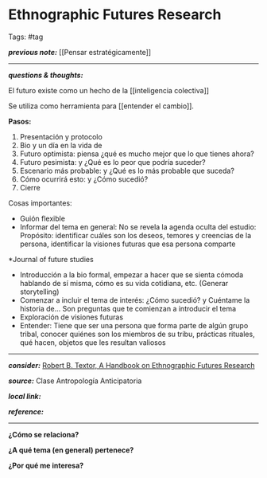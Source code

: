 # Ethnographic Futures Research
Tags: #tag

**_previous note:_**
[[Pensar estratégicamente]]

---

**_questions & thoughts:_**

El futuro existe como un hecho de la [[inteligencia colectiva]]

Se utiliza como herramienta para [[entender el cambio]].

**Pasos:**

1.  Presentación y protocolo
2.  Bio y un día en la vida de
3.  Futuro optimista: piensa ¿qué es mucho mejor que lo que tienes ahora?
4.  Futuro pesimista: y ¿Qué es lo peor que podría suceder?
5.  Escenario más probable: y ¿Qué es lo más probable que suceda?
6.  Cómo ocurrirá esto: y ¿Cómo sucedió?
7.  Cierre

Cosas importantes:
-   Guión flexible
-   Informar del tema en general: No se revela la agenda oculta del estudio: Propósito: identificar cuáles son los deseos, temores y creencias de la persona, identificar la visiones futuras que esa persona comparte

*Journal of future studies

-   Introducción a la bio formal, empezar a hacer que se sienta cómoda hablando de sí misma, cómo es su vida cotidiana, etc. (Generar storytelling)
-   Comenzar a incluir el tema de interés: ¿Cómo sucedió? y Cuéntame la historia de… Son preguntas que te comienzan a introducir el tema
-   Exploración de visiones futuras
- Entender: Tiene que ser una persona que forma parte de algún grupo tribal, conocer quiénes son los miembros de su tribu, prácticas rituales, qué hacen, objetos que les resultan valiosos

---

**_consider:_**
[Robert B. Textor, A Handbook on Ethnographic Futures Research](https://www.icloud.com/iclouddrive/0dfG0ZI0QH_-oe7MnmxrplaRA#Lectura3)

**_source:_** Clase Antropología Anticipatoria

**_local link:_**

**_reference:_** 

---
**¿Cómo se relaciona?**

 **¿A qué tema (en general) pertenece?**

**¿Por qué me interesa?**